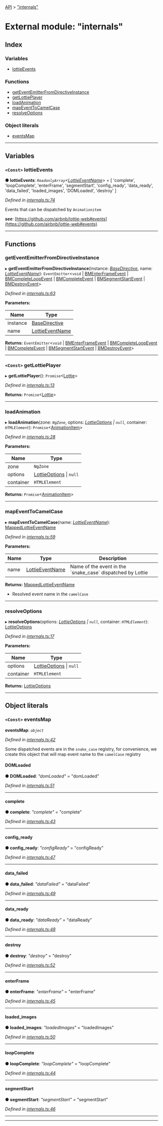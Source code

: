 [API](../README.md) > ["internals"](../modules/_internals_.md)

# External module: "internals"

## Index

### Variables

* [lottieEvents](_internals_.md#lottieevents)

### Functions

* [getEventEmitterFromDirectiveInstance](_internals_.md#geteventemitterfromdirectiveinstance)
* [getLottiePlayer](_internals_.md#getlottieplayer)
* [loadAnimation](_internals_.md#loadanimation)
* [mapEventToCamelCase](_internals_.md#mapeventtocamelcase)
* [resolveOptions](_internals_.md#resolveoptions)

### Object literals

* [eventsMap](_internals_.md#eventsmap)

---

## Variables

<a id="lottieevents"></a>

### `<Const>` lottieEvents

**● lottieEvents**: *`ReadonlyArray`<[LottieEventName](_symbols_.md#lottieeventname)>* =  [
  'complete',
  'loopComplete',
  'enterFrame',
  'segmentStart',
  'config_ready',
  'data_ready',
  'data_failed',
  'loaded_images',
  'DOMLoaded',
  'destroy'
]

*Defined in [internals.ts:74](https://github.com/ngx-lottie/ngx-lottie/blob/1389b69/src/lottie/src/internals.ts#L74)*

Events that can be dispatched by `Animationitem`

*__see__*: [https://github.com/airbnb/lottie-web#events](https://github.com/airbnb/lottie-web#events)

___

## Functions

<a id="geteventemitterfromdirectiveinstance"></a>

###  getEventEmitterFromDirectiveInstance

▸ **getEventEmitterFromDirectiveInstance**(instance: *[BaseDirective](../classes/_core_directives_base_directive_.basedirective.md)*, name: *[LottieEventName](_symbols_.md#lottieeventname)*): `EventEmitter`<`void` \| [BMEnterFrameEvent](../interfaces/_symbols_.bmenterframeevent.md) \| [BMCompleteLoopEvent](../interfaces/_symbols_.bmcompleteloopevent.md) \| [BMCompleteEvent](../interfaces/_symbols_.bmcompleteevent.md) \| [BMSegmentStartEvent](../interfaces/_symbols_.bmsegmentstartevent.md) \| [BMDestroyEvent](../interfaces/_symbols_.bmdestroyevent.md)>

*Defined in [internals.ts:63](https://github.com/ngx-lottie/ngx-lottie/blob/1389b69/src/lottie/src/internals.ts#L63)*

**Parameters:**

| Name | Type |
| ------ | ------ |
| instance | [BaseDirective](../classes/_core_directives_base_directive_.basedirective.md) |
| name | [LottieEventName](_symbols_.md#lottieeventname) |

**Returns:** `EventEmitter`<`void` \| [BMEnterFrameEvent](../interfaces/_symbols_.bmenterframeevent.md) \| [BMCompleteLoopEvent](../interfaces/_symbols_.bmcompleteloopevent.md) \| [BMCompleteEvent](../interfaces/_symbols_.bmcompleteevent.md) \| [BMSegmentStartEvent](../interfaces/_symbols_.bmsegmentstartevent.md) \| [BMDestroyEvent](../interfaces/_symbols_.bmdestroyevent.md)>

___
<a id="getlottieplayer"></a>

### `<Const>` getLottiePlayer

▸ **getLottiePlayer**(): `Promise`<[Lottie](../interfaces/_symbols_.lottie.md)>

*Defined in [internals.ts:13](https://github.com/ngx-lottie/ngx-lottie/blob/1389b69/src/lottie/src/internals.ts#L13)*

**Returns:** `Promise`<[Lottie](../interfaces/_symbols_.lottie.md)>

___
<a id="loadanimation"></a>

###  loadAnimation

▸ **loadAnimation**(zone: *`NgZone`*, options: *[LottieOptions](../interfaces/_symbols_.lottieoptions.md) \| `null`*, container: *`HTMLElement`*): `Promise`<[AnimationItem](../interfaces/_symbols_.animationitem.md)>

*Defined in [internals.ts:28](https://github.com/ngx-lottie/ngx-lottie/blob/1389b69/src/lottie/src/internals.ts#L28)*

**Parameters:**

| Name | Type |
| ------ | ------ |
| zone | `NgZone` |
| options | [LottieOptions](../interfaces/_symbols_.lottieoptions.md) \| `null` |
| container | `HTMLElement` |

**Returns:** `Promise`<[AnimationItem](../interfaces/_symbols_.animationitem.md)>

___
<a id="mapeventtocamelcase"></a>

###  mapEventToCamelCase

▸ **mapEventToCamelCase**(name: *[LottieEventName](_symbols_.md#lottieeventname)*): [MappedLottieEventName](_symbols_.md#mappedlottieeventname)

*Defined in [internals.ts:59](https://github.com/ngx-lottie/ngx-lottie/blob/1389b69/src/lottie/src/internals.ts#L59)*

**Parameters:**

| Name | Type | Description |
| ------ | ------ | ------ |
| name | [LottieEventName](_symbols_.md#lottieeventname) |  Name of the event in the \`snake\_case\` dispatched by Lottie |

**Returns:** [MappedLottieEventName](_symbols_.md#mappedlottieeventname)
- Resolved event name in the `camelCase`

___
<a id="resolveoptions"></a>

###  resolveOptions

▸ **resolveOptions**(options: *[LottieOptions](../interfaces/_symbols_.lottieoptions.md) \| `null`*, container: *`HTMLElement`*): [LottieOptions](../interfaces/_symbols_.lottieoptions.md)

*Defined in [internals.ts:17](https://github.com/ngx-lottie/ngx-lottie/blob/1389b69/src/lottie/src/internals.ts#L17)*

**Parameters:**

| Name | Type |
| ------ | ------ |
| options | [LottieOptions](../interfaces/_symbols_.lottieoptions.md) \| `null` |
| container | `HTMLElement` |

**Returns:** [LottieOptions](../interfaces/_symbols_.lottieoptions.md)

___

## Object literals

<a id="eventsmap"></a>

### `<Const>` eventsMap

**eventsMap**: *`object`*

*Defined in [internals.ts:42](https://github.com/ngx-lottie/ngx-lottie/blob/1389b69/src/lottie/src/internals.ts#L42)*

Some dispatched events are in the `snake_case` registry, for convenience, we create this object that will map event name to the `camelCase` registry

<a id="eventsmap.domloaded"></a>

####  DOMLoaded

**● DOMLoaded**: *"domLoaded"* = "domLoaded"

*Defined in [internals.ts:51](https://github.com/ngx-lottie/ngx-lottie/blob/1389b69/src/lottie/src/internals.ts#L51)*

___
<a id="eventsmap.complete"></a>

####  complete

**● complete**: *"complete"* = "complete"

*Defined in [internals.ts:43](https://github.com/ngx-lottie/ngx-lottie/blob/1389b69/src/lottie/src/internals.ts#L43)*

___
<a id="eventsmap.config_ready"></a>

####  config_ready

**● config_ready**: *"configReady"* = "configReady"

*Defined in [internals.ts:47](https://github.com/ngx-lottie/ngx-lottie/blob/1389b69/src/lottie/src/internals.ts#L47)*

___
<a id="eventsmap.data_failed"></a>

####  data_failed

**● data_failed**: *"dataFailed"* = "dataFailed"

*Defined in [internals.ts:49](https://github.com/ngx-lottie/ngx-lottie/blob/1389b69/src/lottie/src/internals.ts#L49)*

___
<a id="eventsmap.data_ready"></a>

####  data_ready

**● data_ready**: *"dataReady"* = "dataReady"

*Defined in [internals.ts:48](https://github.com/ngx-lottie/ngx-lottie/blob/1389b69/src/lottie/src/internals.ts#L48)*

___
<a id="eventsmap.destroy"></a>

####  destroy

**● destroy**: *"destroy"* = "destroy"

*Defined in [internals.ts:52](https://github.com/ngx-lottie/ngx-lottie/blob/1389b69/src/lottie/src/internals.ts#L52)*

___
<a id="eventsmap.enterframe"></a>

####  enterFrame

**● enterFrame**: *"enterFrame"* = "enterFrame"

*Defined in [internals.ts:45](https://github.com/ngx-lottie/ngx-lottie/blob/1389b69/src/lottie/src/internals.ts#L45)*

___
<a id="eventsmap.loaded_images"></a>

####  loaded_images

**● loaded_images**: *"loadedImages"* = "loadedImages"

*Defined in [internals.ts:50](https://github.com/ngx-lottie/ngx-lottie/blob/1389b69/src/lottie/src/internals.ts#L50)*

___
<a id="eventsmap.loopcomplete"></a>

####  loopComplete

**● loopComplete**: *"loopComplete"* = "loopComplete"

*Defined in [internals.ts:44](https://github.com/ngx-lottie/ngx-lottie/blob/1389b69/src/lottie/src/internals.ts#L44)*

___
<a id="eventsmap.segmentstart"></a>

####  segmentStart

**● segmentStart**: *"segmentStart"* = "segmentStart"

*Defined in [internals.ts:46](https://github.com/ngx-lottie/ngx-lottie/blob/1389b69/src/lottie/src/internals.ts#L46)*

___

___

